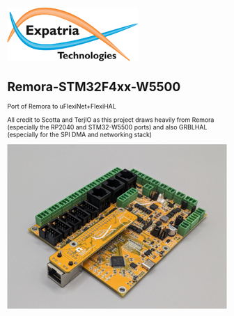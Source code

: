 ![Logo](/readme_images/logo_sm.jpg)
# Remora-STM32F4xx-W5500
Port of Remora to uFlexiNet+FlexiHAL

All credit to Scotta and TerjIO as this project draws heavily from Remora (especially the RP2040 and STM32-W5500 ports) and also GRBLHAL (especially for the SPI DMA and networking stack)

<img src="/readme_images/Board_installed.jpg" width="800">
